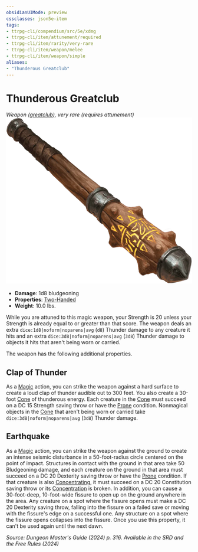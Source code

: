 ```yaml
---
obsidianUIMode: preview
cssclasses: json5e-item
tags:
- ttrpg-cli/compendium/src/5e/xdmg
- ttrpg-cli/item/attunement/required
- ttrpg-cli/item/rarity/very-rare
- ttrpg-cli/item/weapon/melee
- ttrpg-cli/item/weapon/simple
aliases: 
- "Thunderous Greatclub"
---
```

# Thunderous Greatclub
*Weapon ([greatclub](Інструменти%20ДМ/CLI/items/greatclub-xphb.md)), very rare (requires attunement)*  
![](Інструменти%20ДМ/CLI/items/img/thunderous-greatclub.webp#right)

- **Damage**: 1d8 bludgeoning
- **Properties**: [Two-Handed](Інструменти%20ДМ/CLI/rules/item-properties.md#Two-Handed)
- **Weight**: 10.0 lbs.

While you are attuned to this magic weapon, your Strength is 20 unless your Strength is already equal to or greater than that score. The weapon deals an extra `dice:1d8|noform|noparens|avg` (`d8`) Thunder damage to any creature it hits and an extra `dice:3d8|noform|noparens|avg` (`3d8`) Thunder damage to objects it hits that aren't being worn or carried.

The weapon has the following additional properties.

## Clap of Thunder

As a [Magic](Інструменти%20ДМ/CLI/rules/actions.md#Magic) action, you can strike the weapon against a hard surface to create a loud clap of thunder audible out to 300 feet. You also create a 30-foot [Cone](Інструменти%20ДМ/CLI/rules/variant-rules/cone-area-of-effect-xphb.md) of thunderous energy. Each creature in the [Cone](Інструменти%20ДМ/CLI/rules/variant-rules/cone-area-of-effect-xphb.md) must succeed on a DC 15 Strength saving throw or have the [Prone](Інструменти%20ДМ/CLI/rules/conditions.md#Prone) condition. Nonmagical objects in the [Cone](Інструменти%20ДМ/CLI/rules/variant-rules/cone-area-of-effect-xphb.md) that aren't being worn or carried take `dice:3d8|noform|noparens|avg` (`3d8`) Thunder damage.

## Earthquake

As a [Magic](Інструменти%20ДМ/CLI/rules/actions.md#Magic) action, you can strike the weapon against the ground to create an intense seismic disturbance in a 50-foot-radius circle centered on the point of impact. Structures in contact with the ground in that area take 50 Bludgeoning damage, and each creature on the ground in that area must succeed on a DC 20 Dexterity saving throw or have the [Prone](Інструменти%20ДМ/CLI/rules/conditions.md#Prone) condition. If that creature is also [Concentrating](Інструменти%20ДМ/CLI/rules/conditions.md#Concentration), it must succeed on a DC 20 Constitution saving throw or its [Concentration](Інструменти%20ДМ/CLI/rules/conditions.md#Concentration) is broken. In addition, you can cause a 30-foot-deep, 10-foot-wide fissure to open up on the ground anywhere in the area. Any creature on a spot where the fissure opens must make a DC 20 Dexterity saving throw, falling into the fissure on a failed save or moving with the fissure's edge on a successful one. Any structure on a spot where the fissure opens collapses into the fissure. Once you use this property, it can't be used again until the next dawn.

*Source: Dungeon Master's Guide (2024) p. 316. Available in the <span title='Systems Reference Document (5.2)'>SRD</span> and the Free Rules (2024)*